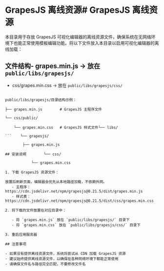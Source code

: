 # GrapesJS 离线资源# GrapesJS 离线资源



本目录用于存放 GrapesJS 可视化编辑器的离线资源文件，确保系统在无网络环境下也能正常使用模板编辑功能。将以下文件放入本目录以启用可视化编辑器的离线加载：



## 文件结构- grapes.min.js → 放在 `public/libs/grapesjs/`

- css/grapes.min.css → 放在 `public/libs/grapesjs/css/`

```

public/libs/grapesjs/目录结构示例：

├── grapes.min.js        # GrapesJS 主程序文件

└── css/public/

    └── grapes.min.css   # GrapesJS 样式文件└── libs/

```    └── grapesjs/

        ├── grapes.min.js

## 安装说明        └── css/

            └── grapes.min.css

1. 下载 GrapesJS 资源文件：

放置后刷新页面，编辑器会优先从本地路径加载，不依赖外网。
   - 主程序：https://cdn.jsdelivr.net/npm/grapesjs@0.21.5/dist/grapes.min.js
   - 样式表：https://cdn.jsdelivr.net/npm/grapesjs@0.21.5/dist/css/grapes.min.css

2. 将下载的文件放置在对应目录中：
   
   - 将 `grapes.min.js` 放在 `public/libs/grapesjs/` 目录下
   - 将 `grapes.min.css` 放在 `public/libs/grapesjs/css/` 目录下

3. 重启应用服务器

## 注意事项

- 如果没有提供离线资源文件，系统将尝试从 CDN 加载 GrapesJS 资源
- 建议始终提供离线资源文件，以确保在各种网络环境下都能正常使用
- 请确保文件名与路径完全匹配，不要修改文件名